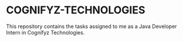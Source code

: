 # COGNIFYZ-TECHNOLOGIES
This repository contains the tasks assigned to me as a Java Developer Intern in Cognifyz Technologies.
